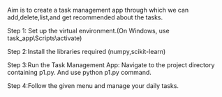Aim is to create a task management app through which we can add,delete,list,and get recommended about the tasks.

Step 1: Set up the virtual environment.(On Windows, use task_app\Scripts\activate)

Step 2:Install the libraries required (numpy,scikit-learn)

Step 3:Run the Task Management App:
      Navigate to the project directory containing p1.py.
      And use python p1.py command.
      
Step 4:Follow the given menu and manage your daily tasks.
